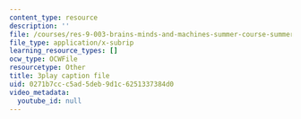 ```yaml
---
content_type: resource
description: ''
file: /courses/res-9-003-brains-minds-and-machines-summer-course-summer-2015/0271b7ccc5ad5deb9d1c6251337384d0_dfsPKoHv_F4.vtt
file_type: application/x-subrip
learning_resource_types: []
ocw_type: OCWFile
resourcetype: Other
title: 3play caption file
uid: 0271b7cc-c5ad-5deb-9d1c-6251337384d0
video_metadata:
  youtube_id: null
---
```

